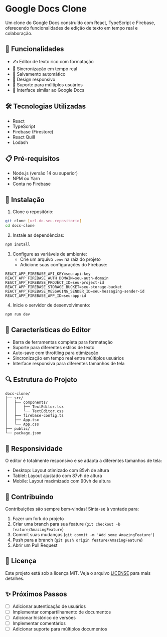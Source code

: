 # Google Docs Clone

Um clone do Google Docs construído com React, TypeScript e Firebase, oferecendo funcionalidades de edição de texto em tempo real e colaboração.

## 🚀 Funcionalidades

- ✍️ Editor de texto rico com formatação
- 🔄 Sincronização em tempo real
- 💾 Salvamento automático
- 📱 Design responsivo
- 👥 Suporte para múltiplos usuários
- 🎨 Interface similar ao Google Docs

## 🛠️ Tecnologias Utilizadas

- React
- TypeScript
- Firebase (Firestore)
- React Quill
- Lodash

## 📋 Pré-requisitos

- Node.js (versão 14 ou superior)
- NPM ou Yarn
- Conta no Firebase

## 🔧 Instalação

1. Clone o repositório:

```bash
git clone [url-do-seu-repositorio]
cd docs-clone
```

2. Instale as dependências:

```bash
npm install
```

3. Configure as variáveis de ambiente:
   - Crie um arquivo `.env` na raiz do projeto
   - Adicione suas configurações do Firebase:

```env
REACT_APP_FIREBASE_API_KEY=seu-api-key
REACT_APP_FIREBASE_AUTH_DOMAIN=seu-auth-domain
REACT_APP_FIREBASE_PROJECT_ID=seu-project-id
REACT_APP_FIREBASE_STORAGE_BUCKET=seu-storage-bucket
REACT_APP_FIREBASE_MESSAGING_SENDER_ID=seu-messaging-sender-id
REACT_APP_FIREBASE_APP_ID=seu-app-id
```

4. Inicie o servidor de desenvolvimento:

```bash
npm run dev
```

## 🌟 Características do Editor

- Barra de ferramentas completa para formatação
- Suporte para diferentes estilos de texto
- Auto-save com throttling para otimização
- Sincronização em tempo real entre múltiplos usuários
- Interface responsiva para diferentes tamanhos de tela

## 🔍 Estrutura do Projeto

```
docs-clone/
├── src/
│   ├── components/
│   │   ├── TextEditor.tsx
│   │   └── TextEditor.css
│   ├── firebase-config.ts
│   ├── App.tsx
│   └── App.css
├── public/
└── package.json
```

## 📱 Responsividade

O editor é totalmente responsivo e se adapta a diferentes tamanhos de tela:

- Desktop: Layout otimizado com 85vh de altura
- Tablet: Layout ajustado com 87vh de altura
- Mobile: Layout maximizado com 90vh de altura

## 🤝 Contribuindo

Contribuições são sempre bem-vindas! Sinta-se à vontade para:

1. Fazer um fork do projeto
2. Criar uma branch para sua feature (`git checkout -b feature/AmazingFeature`)
3. Commit suas mudanças (`git commit -m 'Add some AmazingFeature'`)
4. Push para a branch (`git push origin feature/AmazingFeature`)
5. Abrir um Pull Request

## 📝 Licença

Este projeto está sob a licença MIT. Veja o arquivo [LICENSE](LICENSE) para mais detalhes.

## ✨ Próximos Passos

- [ ] Adicionar autenticação de usuários
- [ ] Implementar compartilhamento de documentos
- [ ] Adicionar histórico de versões
- [ ] Implementar comentários
- [ ] Adicionar suporte para múltiplos documentos
